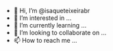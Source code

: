 - 👋 Hi, I’m @isaqueteixeirabr
- 👀 I’m interested in ...
- 🌱 I’m currently learning ...
- 💞️ I’m looking to collaborate on ...
- 📫 How to reach me ...

<!---
isaqueteixeirabr/isaqueteixeirabr is a ✨ special ✨ repository because its `README.md` (this file) appears on your GitHub profile.
You can click the Preview link to take a look at your changes.
--->
